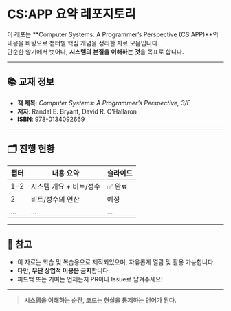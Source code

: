 # CS:APP 요약 레포지토리

이 레포는 **Computer Systems: A Programmer’s Perspective (CS:APP)**의 내용을 바탕으로 챕터별 핵심 개념을 정리한 자료 모음입니다.  
단순한 암기에서 벗어나, **시스템의 본질을 이해하는 것**을 목표로 합니다.

---

## 📚 교재 정보

- **책 제목**: *Computer Systems: A Programmer’s Perspective, 3/E*
- **저자**: Randal E. Bryant, David R. O’Hallaron
- **ISBN**: 978-0134092669

---

## 🗂 진행 현황

| 챕터 | 내용 요약 | 슬라이드 |
|------|-----------|----------|
| 1-2  | 시스템 개요 + 비트/정수 | ✅ 완료 |
| 2    | 비트/정수의 연산 | 예정 |
| ...  | ... | ... |

---

## 📌 참고

- 이 자료는 학습 및 복습용으로 제작되었으며, 자유롭게 열람 및 활용 가능합니다.
- 다만, **무단 상업적 이용은 금지**합니다.
- 피드백 또는 기여는 언제든지 PR이나 Issue로 남겨주세요!

---

> **시스템을 이해하는 순간, 코드는 현실을 통제하는 언어가 된다.**

